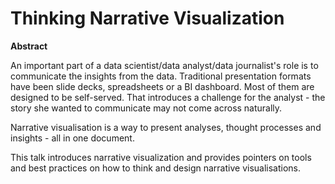 # Thinking Narrative Visualization

**Abstract**

An important part of a data scientist/data analyst/data journalist's role is to communicate the insights from the data. Traditional presentation formats have been slide decks, spreadsheets or a BI dashboard. Most of them are designed to be self-served. That introduces a challenge for the analyst - the story she wanted to communicate may not come across naturally.

Narrative visualisation is a way to present analyses, thought processes and insights - all in one document. 

This talk introduces narrative visualization and provides pointers on tools and best practices on how to think and design narrative visualisations.
